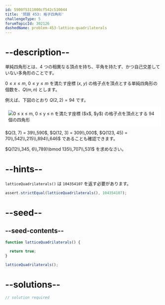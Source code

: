 ```yaml
---
id: 5900f5311000cf542c510044
title: '問題 453: 格子四角形'
challengeType: 5
forumTopicId: 302126
dashedName: problem-453-lattice-quadrilaterals
---
```


# --description--

単純四角形とは、4 つの相異なる頂点を持ち、平角を持たず、かつ自己交差していない多角形のことです。

$0 ≤ x ≤ m$, $0 ≤ y ≤ m$ を満たす座標 ($x$, $y$) の格子点を頂点とする単純四角形の個数を、$Q(m, n)$ とします。

例えば、下図のとおり $Q(2, 2) = 94$ です。

<img class="img-responsive center-block" alt="0 &le; x &le; m, 0 &le; y &le; n を満たす座標 ($x$, $y$) の格子点を頂点とする 94 個の四角形" src="https://cdn.freecodecamp.org/curriculum/project-euler/lattice-quadrilaterals.png" style="background-color: white; padding: 10px;" />

$Q(3, 7) = 39\\,590$, $Q(12, 3) = 309\\,000$, $Q(123, 45) = 70\\,542\\,215\\,894\\,646$ であることも確認できます。

$Q(12\\,345, 6\\,789)\bmod 135\\,707\\,531$ を求めなさい。

# --hints--

`latticeQuadrilaterals()` は `104354107` を返す必要があります。

```js
assert.strictEqual(latticeQuadrilaterals(), 104354107);
```

# --seed--

## --seed-contents--

```js
function latticeQuadrilaterals() {

  return true;
}

latticeQuadrilaterals();
```

# --solutions--

```js
// solution required
```
